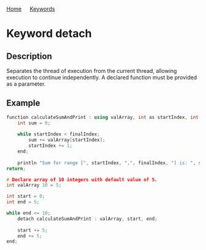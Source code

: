 [Home](https://github.com/puckowski/concert7) <span>&emsp;</span> [Keywords](https://github.com/puckowski/concert7/keywords.html)

# Keyword detach

## Description

Separates the thread of execution from the current thread, allowing execution to continue independently. A declared function must be provided as a parameter.

## Example

```cpp
function calculateSumAndPrint : using valArray, int as startIndex, int as finalIndex;
    int sum = 0;
  
    while startIndex < finalIndex;
        sum += valArray[startIndex];  
        startIndex += 1;
    end;
  
    println "Sum for range [", startIndex, ",", finalIndex, "] is: ", sum;
return;

# Declare array of 10 integers with default value of 5.
int valArray 10 = 5;

int start = 0;
int end = 5;

while end <= 10;
    detach calculateSumAndPrint : valArray, start, end;
  
    start += 5;
    end += 5;
end;
```
